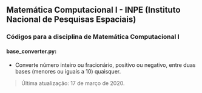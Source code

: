 ## Matemática Computacional I - INPE (Instituto Nacional de Pesquisas Espaciais)

### Códigos para a disciplina de Matemática Computacional I

#### base_converter.py:
- Converte número inteiro ou fracionário, positivo ou negativo, entre duas bases (menores ou iguais a 10) quaisquer.


> Última atualização: 17 de março de 2020.

